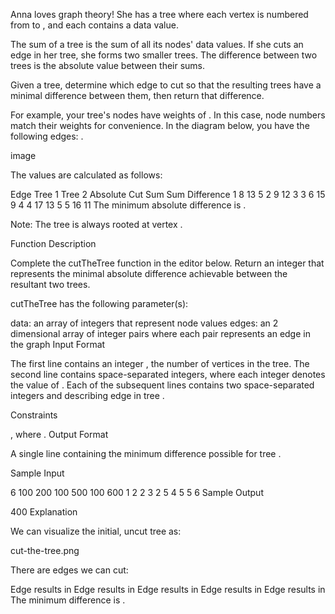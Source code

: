 Anna loves graph theory! She has a tree where each vertex is numbered from  to , and each contains a data value.

The sum of a tree is the sum of all its nodes' data values. If she cuts an edge in her tree, she forms two smaller trees. The difference between two trees is the absolute value between their sums.

Given a tree, determine which edge to cut so that the resulting trees have a minimal difference between them, then return that difference.

For example, your tree's nodes have weights of . In this case, node numbers match their weights for convenience. In the diagram below, you have the following edges: .

image

The values are calculated as follows:

Edge    Tree 1  Tree 2  Absolute
Cut     Sum      Sum     Difference
1        8         13         5
2        9         12         3
3        6         15         9
4        4         17        13
5        5         16        11
The minimum absolute difference is .

Note: The tree is always rooted at vertex .

Function Description

Complete the cutTheTree function in the editor below. Return an integer that represents the minimal absolute difference achievable between the resultant two trees.

cutTheTree has the following parameter(s):

data: an array of integers that represent node values
edges: an 2 dimensional array of integer pairs where each pair represents an edge in the graph
Input Format

The first line contains an integer , the number of vertices in the tree.
The second line contains  space-separated integers, where each integer  denotes the value of .
Each of the  subsequent lines contains two space-separated integers  and  describing edge  in tree .

Constraints

, where .
Output Format

A single line containing the minimum difference possible for tree .

Sample Input

6
100 200 100 500 100 600
1 2
2 3
2 5
4 5
5 6
Sample Output

400
Explanation

We can visualize the initial, uncut tree as:

cut-the-tree.png

There are  edges we can cut:

Edge  results in 
Edge  results in 
Edge  results in 
Edge  results in 
Edge  results in 
The minimum difference is .
